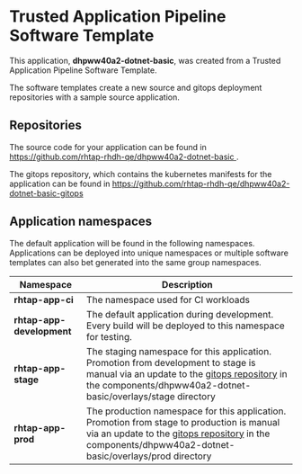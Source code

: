 # Trusted Application Pipeline Software Template

This application, **dhpww40a2-dotnet-basic**, was created from a Trusted Application Pipeline Software Template.

The software templates create a new source and gitops deployment repositories with a sample source application. 

## Repositories

The source code for your application can be found in [https://github.com/rhtap-rhdh-qe/dhpww40a2-dotnet-basic ](https://github.com/rhtap-rhdh-qe/dhpww40a2-dotnet-basic ).
 
The gitops repository, which contains the kubernetes manifests for the application can be found in 
[https://github.com/rhtap-rhdh-qe/dhpww40a2-dotnet-basic-gitops ](https://github.com/rhtap-rhdh-qe/dhpww40a2-dotnet-basic-gitops ) 

## Application namespaces 

The default application will be found in the following namespaces. Applications can be deployed into unique namespaces or multiple software templates can also bet generated into the same group namespaces.  

|  Namespace   |  Description   |  
| -------- | -------- |
| **rhtap-app-ci** | The namespace used for CI workloads |
| **rhtap-app-development** | The default application during development. Every build will be deployed to this namespace for testing. |
| **rhtap-app-stage** | The staging namespace for this application. Promotion from development to stage is manual via an update to the [gitops repository](https://github.com/rhtap-rhdh-qe/dhpww40a2-dotnet-basic-gitops ) in the components/dhpww40a2-dotnet-basic/overlays/stage directory |
| **rhtap-app-prod** | The production namespace for this application. Promotion from stage to production is manual via an update to the [gitops repository](https://github.com/rhtap-rhdh-qe/dhpww40a2-dotnet-basic-gitops ) in the components/dhpww40a2-dotnet-basic/overlays/prod directory |